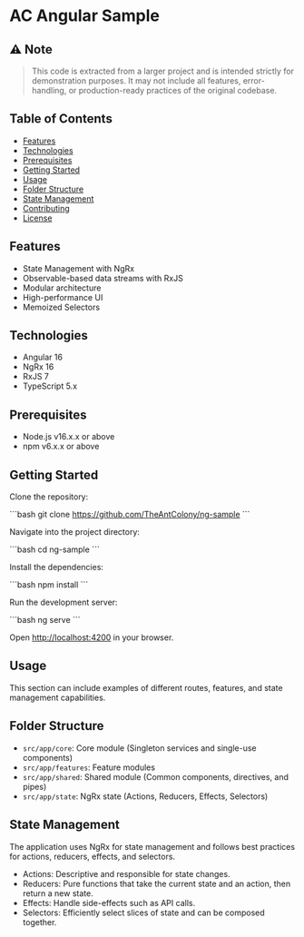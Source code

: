 # AC Angular Sample

## :warning: Note

> This code is extracted from a larger project and is intended strictly for demonstration purposes. It may not include all features, error-handling, or production-ready practices of the original codebase.

## Table of Contents

- [Features](#features)
- [Technologies](#technologies)
- [Prerequisites](#prerequisites)
- [Getting Started](#getting-started)
- [Usage](#usage)
- [Folder Structure](#folder-structure)
- [State Management](#state-management)
- [Contributing](#contributing)
- [License](#license)



## Features

- State Management with NgRx
- Observable-based data streams with RxJS
- Modular architecture
- High-performance UI
- Memoized Selectors

## Technologies

- Angular 16
- NgRx 16
- RxJS 7
- TypeScript 5.x

## Prerequisites

- Node.js v16.x.x or above
- npm v6.x.x or above

## Getting Started

Clone the repository:

\`\`\`bash
git clone https://github.com/TheAntColony/ng-sample
\`\`\`

Navigate into the project directory:

\`\`\`bash
cd ng-sample
\`\`\`

Install the dependencies:

\`\`\`bash
npm install
\`\`\`

Run the development server:

\`\`\`bash
ng serve
\`\`\`

Open [http://localhost:4200](http://localhost:4200) in your browser.

## Usage

This section can include examples of different routes, features, and state management capabilities.

## Folder Structure

- `src/app/core`: Core module (Singleton services and single-use components)
- `src/app/features`: Feature modules
- `src/app/shared`: Shared module (Common components, directives, and pipes)
- `src/app/state`: NgRx state (Actions, Reducers, Effects, Selectors)

## State Management

The application uses NgRx for state management and follows best practices for actions, reducers, effects, and selectors.

- Actions: Descriptive and responsible for state changes.
- Reducers: Pure functions that take the current state and an action, then return a new state.
- Effects: Handle side-effects such as API calls.
- Selectors: Efficiently select slices of state and can be composed together.

